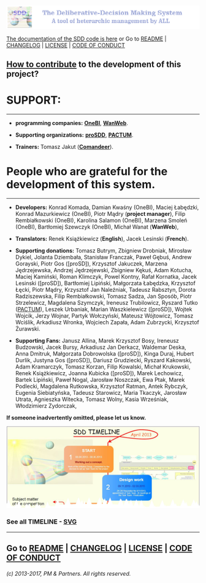 ![](https://github.com/madrypiotr/SDD/blob/master/client/stylesheets/sdd_baner.jpg) 

[The documentation of the SDD code is here] or Go to [README] | [CHANGELOG] | [LICENSE] | [CODE OF CONDUCT] 

## [How to contribute] to the development of this project?

# SUPPORT:
---
* **programming companies:** 
**[OneBI]**,
**[WanWeb]**.

* **Supporting organizations:** 
**[proSDD]**,
**[PACTUM]**. 

* **Trainers:**
Tomasz Jakut (**[Comandeer]**).

# People who are grateful for the development of this system.
---
* **Developers:** 
Konrad Komada, 
Damian Kwaśny (OneBI), 
Maciej Łabędzki, 
Konrad Mazurkiewicz (OneBI), 
Piotr Mądry (**project manager**), 
Filip Rembiałkowski (OneBI), 
Karolina Salamon (OneBI), 
Marzena Smoleń (OneBI), 
Bartłomiej Szewczyk (OneBI), 
Michał Wanat (**WanWeb**), 

* **Translators:** 
Renek Książkiewicz (**English**), 
Jacek Lesinski (**French**). 

* **Supporting donations:** 
Tomasz Butrym, 
Zbigniew Drobniak, 
Mirosław Dykiel, 
Jolanta Dziembała, 
Stanisław Franczak, 
Paweł Gębuś, 
Andrew Gorayski, 
Piotr Gos ([proSD]), 
Krzysztof Jakuczek, 
Marzena Jędrzejewska, 
Andrzej Jędrzejewski, 
Zbigniew Kękuś, 
Adam Kotucha, 
Maciej Kamiński, 
Roman Klimczyk, 
Powel Kontny, 
Rafał Kornatka, 
Jacek Lesinski ([proSD]), 
Bartłomiej Lipiński, 
Małgorzata Łabędzka, 
Krzysztof Łęcki, 
Piotr Mądry, 
Krzysztof Jan Naleźniak, 
Tadeusz Rabsztyn, 
Dorota Radziszewska, 
Filip Rembiałkowski, 
Tomasz Sadza, 
Jan Sposób, 
Piotr Strzelewicz, 
Magdalena Szymczyk, 
Ireneusz Trubilowicz, 
Ryszard Tutko ([PACTUM]), 
Leszek Urbaniak, 
Marian Waszkielewicz ([proSD]), 
Wojtek Wojcik, 
Jerzy Wojnar, 
Partyk Wołczyński, 
Mateusz Wójtowicz, 
Tomasz Wciślik, 
Arkadiusz Wronka, 
Wojciech Zapała, 
Adam Zubrzycki, 
Krzysztof Żurawski. 

* **Supporting Fans:** 
Janusz Allina, 
Marek Krzysztof Bosy, 
Ireneusz Budzowski, 
Jacek Bursy, 
Arkadiusz Jan Derkacz, 
Waldemar Deska, 
Anna Dmitruk, 
Małgorzata Dobrowolska ([proSD]), 
Kinga Duraj, 
Hubert Durlik,
Justyna Gos ([proSD]), 
Dariusz Grudziecki, 
Ryszard Kakowski, 
Adam Kramarczyk, 
Tomasz Korzan, 
Filip Kowalski, 
Michał Krukowski, 
Renek Książkiewicz, 
Joanna Kubicka ([proSD]), 
Marek Lechowicz, 
Bartek Lipiński, 
Paweł Nogal, 
Jarosław Noszczak, 
Ewa Ptak, 
Marek Podlecki, 
Magdalena Rutkowska, 
Krzysztof Ratman, 
Antek Rybczyk, 
Eugenia Siebiatyńska, 
Tadeusz Starowicz, 
Maria Tkaczyk, 
Jarosław Utrata, 
Agnieszka Witecka, 
Tomasz Wolny, 
Kasia Wrześniak, 
Włodzimierz Zydorczak, 

**If someone inadvertently omitted, please let us know.**

![](https://github.com/madrypiotr/SDD/blob/master/client/stylesheets/SDD_TIMELINE_part.jpg)
### See all TIMELINE - [SVG](https://github.com/madrypiotr/SDD/blob/master/client/stylesheets/SDD_TIMELINE.svg)

---
Go to [README] | [CHANGELOG] | [LICENSE] | [CODE OF CONDUCT] 
---
###### (c) 2013-2017, PM & Partners. All rights reserved.

[README]: https://github.com/madrypiotr/SDD/blob/master/README.md
[LICENSE]: https://github.com/madrypiotr/SDD/blob/master/LICENSE.md
[CHANGELOG]: https://github.com/madrypiotr/SDD/blob/master/CHANGELOG.md
[How to contribute]: https://github.com/madrypiotr/SDD/blob/master/HOW-TO-CONTRIBUTE.md
[WanWeb]: http://ha.pl/#contact
[OneBI]: http://www.onebi.eu
[CODE OF CONDUCT]: https://github.com/madrypiotr/SDD/blob/master/CODE-OF-CONDUCT.md
[Comandeer]: http://helion.pl/ksiazki/javascript-programowanie-zaawansowane-tomasz-comandeer-jakut,jascpz.htm
[The documentation of the SDD code is here]: http://sdd.ha.pl/doc/README.md.html
[proSDD]: http://www.prosdd.pl
[PACTUM]: http://pactum.pl
